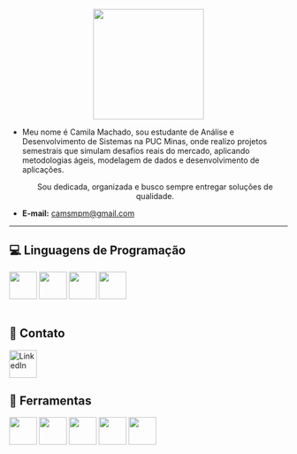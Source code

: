 <p align="center">
  <img src="https://pa1.aminoapps.com/6493/1ea239d4c28186844fc4cece2c78453297a99027_hq.gif" width="200"/>
</p>

* Meu nome é Camila Machado, sou estudante de Análise e Desenvolvimento de Sistemas na PUC Minas, onde realizo projetos semestrais que simulam desafios reais do mercado, aplicando metodologias ágeis, modelagem de dados e desenvolvimento de aplicações. </p>
  <p align="center"> Sou dedicada, organizada e busco sempre entregar soluções de qualidade.</p>
  
* **E-mail:** camsmpm@gmail.com
---

## 💻 Linguagens de Programação

<div>
  <img src="https://cdn.jsdelivr.net/gh/devicons/devicon/icons/csharp/csharp-original.svg" width="50"/>
  <img src="https://cdn.jsdelivr.net/gh/devicons/devicon/icons/html5/html5-original.svg" width="50"/>
  <img src="https://cdn.jsdelivr.net/gh/devicons/devicon/icons/css3/css3-original.svg" width="50"/>
  <img src="https://cdn.jsdelivr.net/gh/devicons/devicon/icons/javascript/javascript-original.svg" width="50"/>
</div>

<br>

## 💌 Contato

<a href="https://www.linkedin.com/in/cammilamachado/" target="_blank">
  <img src="https://cdn.jsdelivr.net/gh/devicons/devicon/icons/linkedin/linkedin-original.svg" width="50" alt="LinkedIn" />
</a>


## 📂 Ferramentas

<p align="left">
  <!-- Visual Studio 2022 -->
  <img src="https://cdn.jsdelivr.net/gh/devicons/devicon/icons/visualstudio/visualstudio-plain.svg" width="50"/>
  <!-- Figma -->
  <img src="https://cdn.jsdelivr.net/gh/devicons/devicon/icons/figma/figma-original.svg" width="50"/> 
  <!-- Git -->
  <img src="https://cdn.jsdelivr.net/gh/devicons/devicon/icons/git/git-original.svg" width="50"/>
  <!-- MongoDB -->
  <img src="https://cdn.jsdelivr.net/gh/devicons/devicon/icons/mongodb/mongodb-original.svg" width="50"/>
  <!-- Trello -->
  <img src="https://cdn.jsdelivr.net/gh/devicons/devicon/icons/trello/trello-plain.svg" width="50"/>

</p>

  







